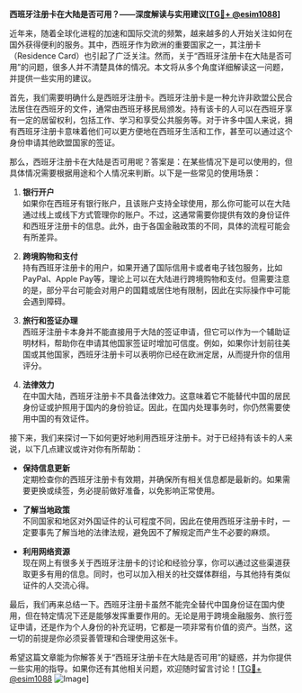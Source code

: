 **西班牙注册卡在大陆是否可用？——深度解读与实用建议[[TG💪+ @esim1088](https://t.me/s/esim1088)]**

近年来，随着全球化进程的加速和国际交流的频繁，越来越多的人开始关注如何在国外获得便利的服务。其中，西班牙作为欧洲的重要国家之一，其注册卡（Residence Card）也引起了广泛关注。然而，关于“西班牙注册卡在大陆是否可用”的问题，很多人并不清楚具体的情况。本文将从多个角度详细解读这一问题，并提供一些实用的建议。

首先，我们需要明确什么是西班牙注册卡。西班牙注册卡是一种允许非欧盟公民合法居住在西班牙的文件，通常由西班牙移民局颁发。持有该卡的人可以在西班牙享有一定的居留权利，包括工作、学习和享受公共服务等。对于许多中国人来说，拥有西班牙注册卡意味着他们可以更方便地在西班牙生活和工作，甚至可以通过这个身份申请其他欧盟国家的签证。

那么，西班牙注册卡在大陆是否可用呢？答案是：在某些情况下是可以使用的，但具体情况需要根据用途和个人情况来判断。以下是一些常见的使用场景：

1. **银行开户**  
   如果你在西班牙有银行账户，且该账户支持全球使用，那么你可能可以在大陆通过线上或线下方式管理你的账户。不过，这通常需要你提供有效的身份证件和西班牙注册卡的信息。此外，由于各国金融政策的不同，具体的流程可能会有所差异。

2. **跨境购物和支付**  
   持有西班牙注册卡的用户，如果开通了国际信用卡或者电子钱包服务，比如PayPal、Apple Pay等，理论上可以在大陆进行跨境购物和支付。但需要注意的是，部分平台可能会对用户的国籍或居住地有限制，因此在实际操作中可能会遇到障碍。

3. **旅行和签证办理**  
   西班牙注册卡本身并不能直接用于大陆的签证申请，但它可以作为一个辅助证明材料，帮助你在申请其他国家签证时增加可信度。例如，如果你计划前往美国或其他国家，西班牙注册卡可以表明你已经在欧洲定居，从而提升你的信用评分。

4. **法律效力**  
   在中国大陆，西班牙注册卡不具备法律效力。这意味着它不能替代中国的居民身份证或护照用于国内的身份验证。因此，在国内处理事务时，你仍然需要使用中国的有效证件。

接下来，我们来探讨一下如何更好地利用西班牙注册卡。对于已经持有该卡的人来说，以下几点建议或许对你有所帮助：

- **保持信息更新**  
  定期检查你的西班牙注册卡有效期，并确保所有相关信息都是最新的。如果需要更换或续签，务必提前做好准备，以免影响正常使用。

- **了解当地政策**  
  不同国家和地区对外国证件的认可程度不同，因此在使用西班牙注册卡时，一定要事先了解当地的法律法规，避免因不了解规定而产生不必要的麻烦。

- **利用网络资源**  
  现在网上有很多关于西班牙注册卡的讨论和经验分享，你可以通过这些渠道获取更多有用的信息。同时，也可以加入相关的社交媒体群组，与其他持有类似证件的人交流心得。

最后，我们再来总结一下。西班牙注册卡虽然不能完全替代中国身份证在国内使用，但在特定情况下还是能够发挥重要作用的。无论是用于跨境金融服务、旅行签证申请，还是作为个人身份的补充证明，它都是一项非常有价值的资产。当然，这一切的前提是你必须妥善管理和合理使用这张卡。

希望这篇文章能为你解答关于“西班牙注册卡在大陆是否可用”的疑惑，并为你提供一些实用的指导。如果你还有其他相关问题，欢迎随时留言讨论！[[TG💪+ @esim1088](https://t.me/s/esim1088) ![Image](https://i.postimg.cc/4NQfJmqS/Snipaste-2025-05-13-00-14-12.png)]